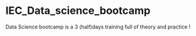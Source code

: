 # IEC_Data_science_bootcamp
Data Science bootcamp is a 3 (half)days training full of theory and practice !
